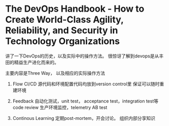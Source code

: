 #  The DevOps Handbook - How to Create World-Class Agility, Reliability, and Security in Technology Organizations

 讲了一下DevOps的历史，以及实际中的操作方法。
 很惊讶了解到devops是从丰田的精益生产进化而来的。

主要内容是Three Way， 以及相应的实际操作方法
1. Flow
CI/CD
源代码和环境配置代码均放到version control里
保证可以随时重建环境


2. Feedback
自动化测试，unit test， acceptance test，integration test等
code review
生产环境监控，telemetry
AB test

3. Continous Learning
定期post-mortem，开会讨论。
组织内部分享知识
